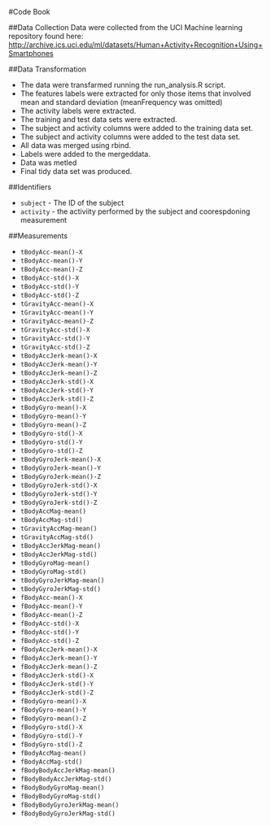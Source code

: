 #Code Book

##Data Collection
Data were collected from the UCI Machine learning repository found here: http://archive.ics.uci.edu/ml/datasets/Human+Activity+Recognition+Using+Smartphones

##Data Transformation
+ The data were transfarmed running the run_analysis.R script.
+ The features labels were extracted for only those items that involved mean and standard deviation (meanFrequency was omitted)
+ The activity labels were extracted.
+ The training and test data sets were extracted.
+ The subject and activity columns were added to the training data set.
+ The subject and activity columns were added to the test data set.
+ All data was merged using rbind.
+ Labels were added to the mergeddata.
+ Data was metled 
+ Final tidy data set was produced.

##Identifiers
- `subject` - The ID of the subject
- `activity` - the activiity performed by the subject and coorespdoning measurement

##Measurements
+ `tBodyAcc-mean()-X`
+ `tBodyAcc-mean()-Y`
+ `tBodyAcc-mean()-Z`
+ `tBodyAcc-std()-X`
+ `tBodyAcc-std()-Y`
+ `tBodyAcc-std()-Z`
+ `tGravityAcc-mean()-X`
+ `tGravityAcc-mean()-Y`
+ `tGravityAcc-mean()-Z`
+ `tGravityAcc-std()-X`
+ `tGravityAcc-std()-Y`
+ `tGravityAcc-std()-Z`
+ `tBodyAccJerk-mean()-X`
+ `tBodyAccJerk-mean()-Y`
+ `tBodyAccJerk-mean()-Z`
+ `tBodyAccJerk-std()-X`
+ `tBodyAccJerk-std()-Y`
+ `tBodyAccJerk-std()-Z`
+ `tBodyGyro-mean()-X`
+ `tBodyGyro-mean()-Y`
+ `tBodyGyro-mean()-Z`
+ `tBodyGyro-std()-X`
+ `tBodyGyro-std()-Y`
+ `tBodyGyro-std()-Z`
+ `tBodyGyroJerk-mean()-X`
+ `tBodyGyroJerk-mean()-Y`
+ `tBodyGyroJerk-mean()-Z`
+ `tBodyGyroJerk-std()-X`
+ `tBodyGyroJerk-std()-Y`
+ `tBodyGyroJerk-std()-Z`
+ `tBodyAccMag-mean()`
+ `tBodyAccMag-std()`
+ `tGravityAccMag-mean()`
+ `tGravityAccMag-std()`
+ `tBodyAccJerkMag-mean()`
+ `tBodyAccJerkMag-std()`
+ `tBodyGyroMag-mean()`
+ `tBodyGyroMag-std()`
+ `tBodyGyroJerkMag-mean()`
+ `tBodyGyroJerkMag-std()`
+ `fBodyAcc-mean()-X`
+ `fBodyAcc-mean()-Y`
+ `fBodyAcc-mean()-Z`
+ `fBodyAcc-std()-X`
+ `fBodyAcc-std()-Y`
+ `fBodyAcc-std()-Z`
+ `fBodyAccJerk-mean()-X`
+ `fBodyAccJerk-mean()-Y`
+ `fBodyAccJerk-mean()-Z`
+ `fBodyAccJerk-std()-X`
+ `fBodyAccJerk-std()-Y`
+ `fBodyAccJerk-std()-Z`
+ `fBodyGyro-mean()-X`
+ `fBodyGyro-mean()-Y`
+ `fBodyGyro-mean()-Z`
+ `fBodyGyro-std()-X`
+ `fBodyGyro-std()-Y`
+ `fBodyGyro-std()-Z`
+ `fBodyAccMag-mean()`
+ `fBodyAccMag-std()`
+ `fBodyBodyAccJerkMag-mean()`
+ `fBodyBodyAccJerkMag-std()`
+ `fBodyBodyGyroMag-mean()`
+ `fBodyBodyGyroMag-std()`
+ `fBodyBodyGyroJerkMag-mean()`
+ `fBodyBodyGyroJerkMag-std()`


